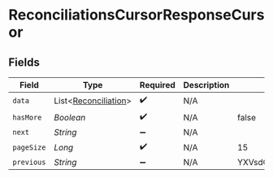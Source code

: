 # ReconciliationsCursorResponseCursor


## Fields

| Field                                                         | Type                                                          | Required                                                      | Description                                                   | Example                                                       |
| ------------------------------------------------------------- | ------------------------------------------------------------- | ------------------------------------------------------------- | ------------------------------------------------------------- | ------------------------------------------------------------- |
| `data`                                                        | List<[Reconciliation](../../models/shared/Reconciliation.md)> | :heavy_check_mark:                                            | N/A                                                           |                                                               |
| `hasMore`                                                     | *Boolean*                                                     | :heavy_check_mark:                                            | N/A                                                           | false                                                         |
| `next`                                                        | *String*                                                      | :heavy_minus_sign:                                            | N/A                                                           |                                                               |
| `pageSize`                                                    | *Long*                                                        | :heavy_check_mark:                                            | N/A                                                           | 15                                                            |
| `previous`                                                    | *String*                                                      | :heavy_minus_sign:                                            | N/A                                                           | YXVsdCBhbmQgYSBtYXhpbXVtIG1heF9yZXN1bHRzLol=                  |